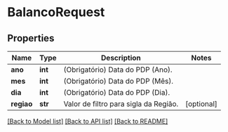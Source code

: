 # BalancoRequest

## Properties
Name | Type | Description | Notes
------------ | ------------- | ------------- | -------------
**ano** | **int** | (Obrigatório) Data do PDP (Ano). | 
**mes** | **int** | (Obrigatório) Data do PDP (Mês). | 
**dia** | **int** | (Obrigatório) Data do PDP (Dia). | 
**regiao** | **str** | Valor de filtro para sigla da Região. | [optional] 

[[Back to Model list]](../README.md#documentation-for-models) [[Back to API list]](../README.md#documentation-for-api-endpoints) [[Back to README]](../README.md)

